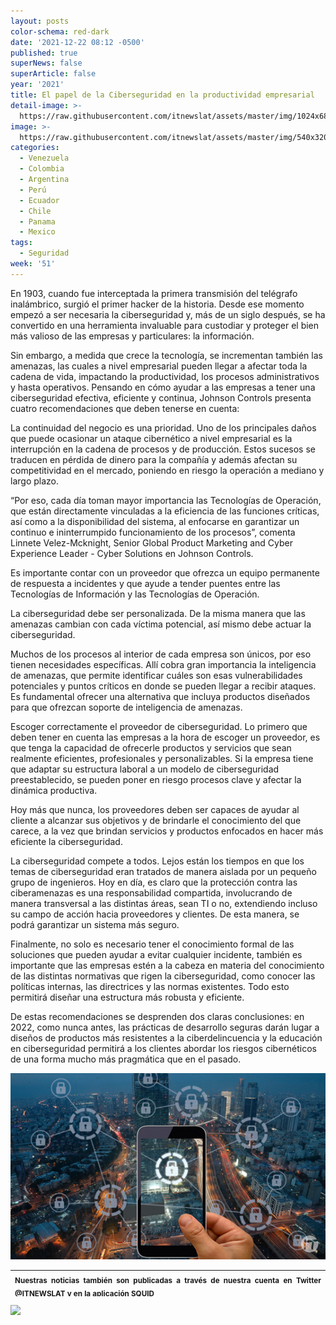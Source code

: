 ```yaml
---
layout: posts
color-schema: red-dark
date: '2021-12-22 08:12 -0500'
published: true
superNews: false
superArticle: false
year: '2021'
title: El papel de la Ciberseguridad en la productividad empresarial
detail-image: >-
  https://raw.githubusercontent.com/itnewslat/assets/master/img/1024x680/seguridad-mobil-g.jpg
image: >-
  https://raw.githubusercontent.com/itnewslat/assets/master/img/540x320/seguridad-mobil-p.jpg
categories:
  - Venezuela
  - Colombia
  - Argentina
  - Perú
  - Ecuador
  - Chile
  - Panama
  - Mexico
tags:
  - Seguridad
week: '51'
---
```

En 1903, cuando fue interceptada la primera transmisión del telégrafo inalámbrico, surgió el primer hacker de la historia. Desde ese momento empezó a ser necesaria la ciberseguridad y, más de un siglo después, se ha convertido en una herramienta invaluable para custodiar y proteger el bien más valioso de las empresas y particulares: la información. 

Sin embargo, a medida que crece la tecnología, se incrementan también las amenazas, las cuales a nivel empresarial pueden llegar a afectar toda la cadena de vida, impactando la productividad, los procesos administrativos y hasta operativos. Pensando en cómo ayudar a las empresas a tener una ciberseguridad efectiva, eficiente y continua, Johnson Controls presenta cuatro recomendaciones que deben tenerse en cuenta:

La continuidad del negocio es una prioridad. Uno de los principales daños que puede ocasionar un ataque cibernético a nivel empresarial es la interrupción en la cadena de procesos y de producción. Estos sucesos se traducen en pérdida de dinero para la compañía y además afectan su competitividad en el mercado, poniendo en riesgo la operación a mediano y largo plazo.

“Por eso, cada día toman mayor importancia las Tecnologías de Operación, que están directamente vinculadas a la eficiencia de las funciones críticas, así como a la disponibilidad del sistema, al enfocarse en garantizar un continuo e ininterrumpido funcionamiento de los procesos”, comenta Linnete Velez-Mcknight, Senior Global Product Marketing and Cyber Experience Leader - Cyber Solutions en Johnson Controls.

Es importante contar con un proveedor que ofrezca un equipo permanente de respuesta a incidentes y que ayude a tender puentes entre las Tecnologías de Información y las Tecnologías de Operación.

La ciberseguridad debe ser personalizada. De la misma manera que las amenazas cambian con cada víctima potencial, así mismo debe actuar la ciberseguridad.

Muchos de los procesos al interior de cada empresa son únicos, por eso tienen necesidades específicas. Allí cobra gran importancia la inteligencia de amenazas, que permite identificar cuáles son esas vulnerabilidades potenciales y puntos críticos en donde se pueden llegar a recibir ataques. Es fundamental ofrecer una alternativa que incluya productos diseñados para que ofrezcan soporte de inteligencia de amenazas.

Escoger correctamente el proveedor de ciberseguridad. Lo primero que deben tener en cuenta las empresas a la hora de escoger un proveedor, es que tenga la capacidad de ofrecerle productos y servicios que sean realmente eficientes, profesionales y personalizables. Si la empresa tiene que adaptar su estructura laboral a un modelo de ciberseguridad preestablecido, se pueden poner en riesgo procesos clave y afectar la dinámica productiva. 

Hoy más que nunca, los proveedores deben ser capaces de ayudar al cliente a alcanzar sus objetivos y de brindarle el conocimiento del que carece, a la vez que brindan servicios y productos enfocados en hacer más eficiente la ciberseguridad.

La ciberseguridad compete a todos. Lejos están los tiempos en que los temas de ciberseguridad eran tratados de manera aislada por un pequeño grupo de ingenieros. Hoy en día, es claro que la protección contra las ciberamenazas es una responsabilidad compartida, involucrando de manera transversal a las distintas áreas, sean TI o no, extendiendo incluso su campo de acción hacia proveedores y clientes. De esta manera, se podrá garantizar un sistema más seguro.

Finalmente, no solo es necesario tener el conocimiento formal de las soluciones que pueden ayudar a evitar cualquier incidente, también es importante que las empresas estén a la cabeza en materia del conocimiento de las distintas normativas que rigen la ciberseguridad, como conocer las políticas internas, las directrices y las normas existentes. Todo esto permitirá diseñar una estructura más robusta y eficiente. 

De estas recomendaciones se desprenden dos claras conclusiones: en 2022, como nunca antes, las prácticas de desarrollo seguras darán lugar a diseños de productos más resistentes a la ciberdelincuencia y la educación en ciberseguridad permitirá a los clientes abordar los riesgos cibernéticos de una forma mucho más pragmática que en el pasado.

![](https://raw.githubusercontent.com/itnewslat/assets/master/img/540x320/seguridad-mobil-p.jpg)

<table style="height: 42px;" width="569">
<tbody>
<tr>
<td style="text-align: justify;"><sub><strong>Nuestras noticias también son publicadas a través de nuestra cuenta en Twitter <a href="https://twitter.com/itnewslat?lang=es">@ITNEWSLAT</a> y en la aplicación <a href="https://squidapp.co/en/">SQUID</a></strong></sub></td>
</tr>
</tbody>
</table>

<img src="https://tracker.metricool.com/c3po.jpg?hash=56f88a41e39ab42c063cc51676587a04"/>